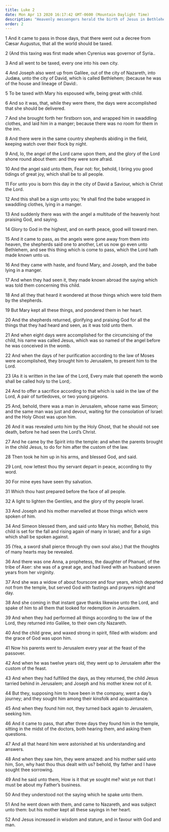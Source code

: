 ```yaml
---
title: Luke 2
date: Mon Apr 13 2020 16:17:42 GMT-0600 (Mountain Daylight Time)
description: "Heavenly messengers herald the birth of Jesus in Bethlehem—He is circumcised, and Simeon and Anna prophesy of His mission—At twelve years of age, He goes about His Father’s business."
order: 2
---
```


1 And it came to pass in those days, that there went out a decree from Cæsar Augustus, that all the world should be taxed.

2 (And this taxing was first made when Cyrenius was governor of Syria..

3 And all went to be taxed, every one into his own city.

4 And Joseph also went up from Galilee, out of the city of Nazareth, into Judæa, unto the city of David, which is called Bethlehem; (because he was of the house and lineage of David:.

5 To be taxed with Mary his espoused wife, being great with child.

6 And so it was, that, while they were there, the days were accomplished that she should be delivered.

7 And she brought forth her firstborn son, and wrapped him in swaddling clothes, and laid him in a manger; because there was no room for them in the inn.

8 And there were in the same country shepherds abiding in the field, keeping watch over their flock by night.

9 And, lo, the angel of the Lord came upon them, and the glory of the Lord shone round about them: and they were sore afraid.

10 And the angel said unto them, Fear not: for, behold, I bring you good tidings of great joy, which shall be to all people.

11 For unto you is born this day in the city of David a Saviour, which is Christ the Lord.

12 And this shall be a sign unto you; Ye shall find the babe wrapped in swaddling clothes, lying in a manger.

13 And suddenly there was with the angel a multitude of the heavenly host praising God, and saying.

14 Glory to God in the highest, and on earth peace, good will toward men.

15 And it came to pass, as the angels were gone away from them into heaven, the shepherds said one to another, Let us now go even unto Bethlehem, and see this thing which is come to pass, which the Lord hath made known unto us.

16 And they came with haste, and found Mary, and Joseph, and the babe lying in a manger.

17 And when they had seen it, they made known abroad the saying which was told them concerning this child.

18 And all they that heard it wondered at those things which were told them by the shepherds.

19 But Mary kept all these things, and pondered them in her heart.

20 And the shepherds returned, glorifying and praising God for all the things that they had heard and seen, as it was told unto them.

21 And when eight days were accomplished for the circumcising of the child, his name was called Jesus, which was so named of the angel before he was conceived in the womb.

22 And when the days of her purification according to the law of Moses were accomplished, they brought him to Jerusalem, to present him to the Lord.

23 (As it is written in the law of the Lord, Every male that openeth the womb shall be called holy to the Lord;.

24 And to offer a sacrifice according to that which is said in the law of the Lord, A pair of turtledoves, or two young pigeons.

25 And, behold, there was a man in Jerusalem, whose name was Simeon; and the same man was just and devout, waiting for the consolation of Israel: and the Holy Ghost was upon him.

26 And it was revealed unto him by the Holy Ghost, that he should not see death, before he had seen the Lord’s Christ.

27 And he came by the Spirit into the temple: and when the parents brought in the child Jesus, to do for him after the custom of the law.

28 Then took he him up in his arms, and blessed God, and said.

29 Lord, now lettest thou thy servant depart in peace, according to thy word.

30 For mine eyes have seen thy salvation.

31 Which thou hast prepared before the face of all people.

32 A light to lighten the Gentiles, and the glory of thy people Israel.

33 And Joseph and his mother marvelled at those things which were spoken of him.

34 And Simeon blessed them, and said unto Mary his mother, Behold, this child is set for the fall and rising again of many in Israel; and for a sign which shall be spoken against.

35 (Yea, a sword shall pierce through thy own soul also,) that the thoughts of many hearts may be revealed.

36 And there was one Anna, a prophetess, the daughter of Phanuel, of the tribe of Aser: she was of a great age, and had lived with an husband seven years from her virginity.

37 And she was a widow of about fourscore and four years, which departed not from the temple, but served God with fastings and prayers night and day.

38 And she coming in that instant gave thanks likewise unto the Lord, and spake of him to all them that looked for redemption in Jerusalem.

39 And when they had performed all things according to the law of the Lord, they returned into Galilee, to their own city Nazareth.

40 And the child grew, and waxed strong in spirit, filled with wisdom: and the grace of God was upon him.

41 Now his parents went to Jerusalem every year at the feast of the passover.

42 And when he was twelve years old, they went up to Jerusalem after the custom of the feast.

43 And when they had fulfilled the days, as they returned, the child Jesus tarried behind in Jerusalem; and Joseph and his mother knew not of it.

44 But they, supposing him to have been in the company, went a day’s journey; and they sought him among their kinsfolk and acquaintance.

45 And when they found him not, they turned back again to Jerusalem, seeking him.

46 And it came to pass, that after three days they found him in the temple, sitting in the midst of the doctors, both hearing them, and asking them questions.

47 And all that heard him were astonished at his understanding and answers.

48 And when they saw him, they were amazed: and his mother said unto him, Son, why hast thou thus dealt with us? behold, thy father and I have sought thee sorrowing.

49 And he said unto them, How is it that ye sought me? wist ye not that I must be about my Father’s business.

50 And they understood not the saying which he spake unto them.

51 And he went down with them, and came to Nazareth, and was subject unto them: but his mother kept all these sayings in her heart.

52 And Jesus increased in wisdom and stature, and in favour with God and man.
